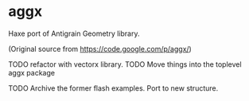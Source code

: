 aggx
====
Haxe port of Antigrain Geometry library.

(Original source from https://code.google.com/p/aggx/)

TODO refactor with vectorx library.
TODO Move things into the toplevel aggx package

TODO Archive the former flash examples. Port to new structure.